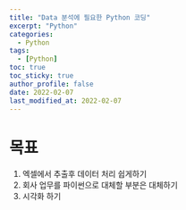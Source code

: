 ```yaml
---
title: "Data 분석에 필요한 Python 코딩"
excerpt: "Python"
categories: 
  - Python
tags: 
  - [Python]
toc: true
toc_sticky: true
author_profile: false
date: 2022-02-07
last_modified_at: 2022-02-07
---
```


# 목표 
1. 엑셀에서 추출후 데이터 처리 쉽게하기
2. 회사 업무를 파이썬으로 대체할 부분은 대체하기
3. 시각화 하기

